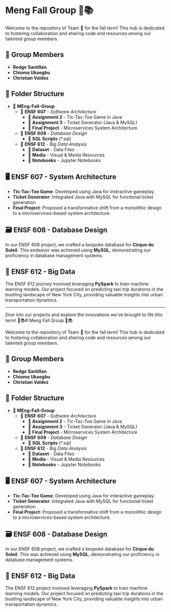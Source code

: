 # Meng Fall Group 🍂📚

Welcome to the repository of Team 🍚 for the fall term! This hub is dedicated to fostering collaboration and sharing code and resources among our talented group members.

## 🌟 Group Members

- **Redge Santillan**
- **Chioma Ukaegbu**
- **Christian Valdez**

## 📂 Folder Structure

- 📁 **MEng-Fall-Group**
  - 📁 **ENSF 607** - _Software Architecture_
    - 📁 **Assignment 2** - Tic-Tac-Toe Game in Java
    - 📁 **Assignment 3** - Ticket Generator (Java & MySQL)
    - 📁 **Final Project** - Microservices System Architecture
  - 📁 **ENSF 608** - _Database Design_
    - 📄 **SQL Scripts** (\*.sql)
  - 📁 **ENSF 612** - _Big Data Analysis_
    - 📁 **Dataset** - Data Files
    - 📁 **Media** - Visual & Media Resources
    - 📁 **Notebooks** - Jupyter Notebooks

## 🖥️ ENSF 607 - System Architecture

- **Tic-Tac-Toe Game**: Developed using Java for interactive gameplay.
- **Ticket Generator**: Integrated Java with MySQL for functional ticket generation.
- **Final Project**: Proposed a transformative shift from a monolithic design to a microservices-based system architecture.

## 🗃️ ENSF 608 - Database Design

In our ENSF 608 project, we crafted a bespoke database for **Cirque du Soleil**. This endeavor was achieved using **MySQL**, demonstrating our proficiency in database management systems.

## 🤖 ENSF 612 - Big Data

The ENSF 612 journey involved leveraging **PySpark** to train machine learning models. Our project focused on predicting taxi trip durations in the bustling landscape of New York City, providing valuable insights into urban transportation dynamics.

---

Dive into our projects and explore the innovations we've brought to life this term! 🚀📚# Meng Fall Group 🍂📚

Welcome to the repository of Team 🍚 for the fall term! This hub is dedicated to fostering collaboration and sharing code and resources among our talented group members.

## 🌟 Group Members

- **Redge Santillan**
- **Chioma Ukaegbu**
- **Christian Valdez**

## 📂 Folder Structure

- 📁 **MEng-Fall-Group**
  - 📁 **ENSF 607** - _Software Architecture_
    - 📁 **Assignment 2** - Tic-Tac-Toe Game in Java
    - 📁 **Assignment 3** - Ticket Generator (Java & MySQL)
    - 📁 **Final Project** - Microservices System Architecture
  - 📁 **ENSF 608** - _Database Design_
    - 📄 **SQL Scripts** (\*.sql)
  - 📁 **ENSF 612** - _Big Data Analysis_
    - 📁 **Dataset** - Data Files
    - 📁 **Media** - Visual & Media Resources
    - 📁 **Notebooks** - Jupyter Notebooks

## 🖥️ ENSF 607 - System Architecture

- **Tic-Tac-Toe Game**: Developed using Java for interactive gameplay.
- **Ticket Generator**: Integrated Java with MySQL for functional ticket generation.
- **Final Project**: Proposed a transformative shift from a monolithic design to a microservices-based system architecture.

## 🗃️ ENSF 608 - Database Design

In our ENSF 608 project, we crafted a bespoke database for **Cirque du Soleil**. This was achieved using **MySQL**, demonstrating our proficiency in database management systems.

## 🤖 ENSF 612 - Big Data

The ENSF 612 project involved leveraging **PySpark** to train machine learning models. Our project focused on predicting taxi trip durations in the bustling landscape of New York City, providing valuable insights into urban transportation dynamics.
